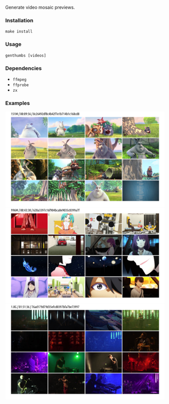 Generate video mosaic previews.

### Installation

```
make install
```

### Usage

```
genthumbs [videos]
```

### Dependencies
 - `ffmpeg`
 - `ffprobe`
 - `zx`
 
 ### Examples

 ![BigBuckBunny](/assets/BigBuckBunny.jpg)
 ![owarimonogatari](/assets/owarimonogatari.jpg)
 ![bonobo](/assets/bonobo.jpg)
